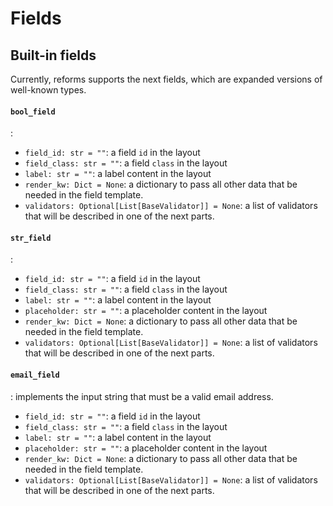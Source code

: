 # Fields

## Built-in fields

Currently, reforms supports the next fields, which are expanded versions of 
well-known types.

#### `bool_field`
: 

* `field_id: str = ""`: a field `id` in the layout
* `field_class: str = ""`: a field `class` in the layout
* `label: str = ""`: a label content in the layout
* `render_kw: Dict = None`: a dictionary to pass all other data that be needed in the 
field template.
* `validators: Optional[List[BaseValidator]] = None`: a list of validators that will
 be described in one of the next parts.

#### `str_field`
: 

* `field_id: str = ""`: a field `id` in the layout
* `field_class: str = ""`: a field `class` in the layout
* `label: str = ""`: a label content in the layout
* `placeholder: str = ""`: a placeholder content in the layout
* `render_kw: Dict = None`: a dictionary to pass all other data that be needed in the 
field template.
* `validators: Optional[List[BaseValidator]] = None`: a list of validators that will
 be described in one of the next parts.

#### `email_field`
: implements the input string that must be a valid email address.

* `field_id: str = ""`: a field `id` in the layout
* `field_class: str = ""`: a field `class` in the layout
* `label: str = ""`: a label content in the layout
* `placeholder: str = ""`: a placeholder content in the layout
* `render_kw: Dict = None`: a dictionary to pass all other data that be needed in the 
field template.
* `validators: Optional[List[BaseValidator]] = None`: a list of validators that will
 be described in one of the next parts.

